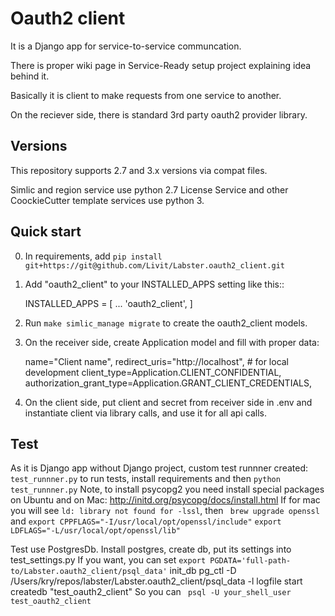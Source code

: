 Oauth2 client
=====

It is a Django app for service-to-service communcation.

There is proper wiki page in Service-Ready setup project explaining idea behind it.

Basically it is client to make requests from one service to another.

On the reciever side, there is standard 3rd party oauth2 provider library.

Versions
--------
This repository supports 2.7 and 3.x versions via compat files.

Simlic and region service use python 2.7
License Service and other CoockieCutter template services use python 3.


Quick start
-----------

0. In requirements, add `pip install git+https://git@github.com/Livit/Labster.oauth2_client.git`

1. Add "oauth2_client" to your INSTALLED_APPS setting like this::

    INSTALLED_APPS = [
        ...
        'oauth2_client',
    ]

2. Run `make simlic_manage migrate` to create the oauth2_client models.

3. On the receiver side, create Application model and fill with proper data:

    name="Client name",
    redirect_uris="http://localhost",  # for local development
    client_type=Application.CLIENT_CONFIDENTIAL,
    authorization_grant_type=Application.GRANT_CLIENT_CREDENTIALS,

4. On the client side, put client and secret from receiver side in .env and instantiate client via library calls, and use it for all api calls.


Test
----
As it is Django app without Django project, custom test runnner created: `test_runnner.py`
to run tests, install requirements and then `python test_runnner.py`
Note, to install psycopg2 you need install special packages on Ubuntu and on Mac: http://initd.org/psycopg/docs/install.html
If for mac you will see `ld: library not found for -lssl`, then ` brew upgrade openssl`
and
`export CPPFLAGS="-I/usr/local/opt/openssl/include"`
`export LDFLAGS="-L/usr/local/opt/openssl/lib"`

Test use PostgresDb. Install postgres, create db, put its settings into test_settings.py
If you want, you can set
`export PGDATA='full-path-to/Labster.oauth2_client/psql_data'`
init_db
pg_ctl -D /Users/kry/repos/labster/Labster.oauth2_client/psql_data -l logfile start
createdb "test_oauth2_client"
So you can ` psql -U your_shell_user test_oauth2_client`


